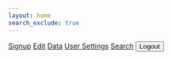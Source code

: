 ```yaml
---
layout: home
search_exclude: true
---
```


<html lang="en">
<head>
    <meta charset="UTF-8">
    <meta name="viewport" content="width=device-width, initial-scale=1.0">
    <title>Navigation Bar</title>
    <link rel="stylesheet" href="frontcasts-styling.scss">
</head>
<body>

<nav>
    <a href="http://127.0.0.1:4100/frontcasts/signup">Signup</a>
    <a href="http://127.0.0.1:4100/frontcasts/edit">Edit</a>
    <a href="http://127.0.0.1:4100/frontcasts/data">Data</a>
    <a href="http://127.0.0.1:4100/frontcasts/settings">User Settings</a>
    <a href="http://127.0.0.1:4100/frontcasts/search.html">Search</a>
    <button onclick="eraseCookie()">Logout</button>
</nav>

<!-- Your page content goes here -->

<script>
    function eraseCookie() {   
        document.cookie = 'jwt=; Max-Age=0; path=/; domain=' + location.hostname;
        console.log(document.cookie) 
        window.location.reload()
    }

    // Function to get the cookie value by name
    function getCookie(name) {
        var match = document.cookie.match(RegExp('(?:^|;\\s*)' + name + '=([^;]*)')); 
        return match ? match[1] : null;
    }

    // Check if the JWT cookie exists on page load
    addEventListener("load", (event) => {
        console.log(getCookie("jwt"))
        if(getCookie("jwt")){
            return
        }
        else {
            window.location.href = "http://127.0.0.1:4100/frontcasts/login.html"
        }
    })

    // Retrieve and apply theme preference from local storage
    document.addEventListener('DOMContentLoaded', function() {
        const currentTheme = localStorage.getItem('theme') || 'light'; // Default to 'light' theme if no preference is found
        document.body.classList.toggle('dark-theme', currentTheme === 'dark');
    });
</script>

</body>
</html>
